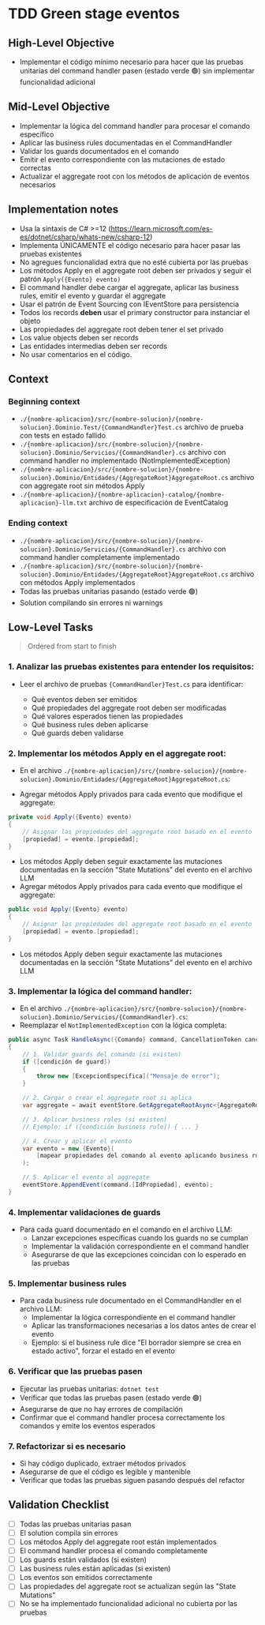 # TDD Green stage eventos

## High-Level Objective

- Implementar el código mínimo necesario para hacer que las pruebas unitarias del command handler pasen (estado verde 🟢) sin implementar funcionalidad adicional

## Mid-Level Objective

- Implementar la lógica del command handler para procesar el comando específico
- Aplicar las business rules documentadas en el CommandHandler
- Validar los guards documentados en el comando
- Emitir el evento correspondiente con las mutaciones de estado correctas
- Actualizar el aggregate root con los métodos de aplicación de eventos necesarios

## Implementation notes

- Usa la sintaxis de C# >=12 (https://learn.microsoft.com/es-es/dotnet/csharp/whats-new/csharp-12)
- Implementa ÚNICAMENTE el código necesario para hacer pasar las pruebas existentes
- No agregues funcionalidad extra que no esté cubierta por las pruebas
- Los métodos Apply en el aggregate root deben ser privados y seguir el patrón `Apply({Evento} evento)`
- El command handler debe cargar el aggregate, aplicar las business rules, emitir el evento y guardar el aggregate
- Usar el patrón de Event Sourcing con IEventStore para persistencia
- Todos los records **deben** usar el primary constructor para instanciar el objeto
- Las propiedades del aggregate root deben tener el set privado
- Los value objects deben ser records
- Las entidades intermedias deben ser records
- No usar comentarios en el código.

## Context

### Beginning context

- `./{nombre-aplicacion}/src/{nombre-solucion}/{nombre-solucion}.Dominio.Test/{CommandHandler}Test.cs` archivo de prueba con tests en estado fallido
- `./{nombre-aplicacion}/src/{nombre-solucion}/{nombre-solucion}.Dominio/Servicios/{CommandHandler}.cs` archivo con command handler no implementado (NotImplementedException)
- `./{nombre-aplicacion}/src/{nombre-solucion}/{nombre-solucion}.Dominio/Entidades/{AggregateRoot}AggregateRoot.cs` archivo con aggregate root sin métodos Apply
- `./{nombre-aplicacion}/{nombre-aplicacion}-catalog/{nombre-aplicacion}-llm.txt` archivo de especificación de EventCatalog

### Ending context

- `./{nombre-aplicacion}/src/{nombre-solucion}/{nombre-solucion}.Dominio/Servicios/{CommandHandler}.cs` archivo con command handler completamente implementado
- `./{nombre-aplicacion}/src/{nombre-solucion}/{nombre-solucion}.Dominio/Entidades/{AggregateRoot}AggregateRoot.cs` archivo con métodos Apply implementados
- Todas las pruebas unitarias pasando (estado verde 🟢)
- Solution compilando sin errores ni warnings

## Low-Level Tasks

> Ordered from start to finish

### 1. Analizar las pruebas existentes para entender los requisitos:

- Leer el archivo de pruebas `{CommandHandler}Test.cs` para identificar:

  - Qué eventos deben ser emitidos
  - Qué propiedades del aggregate root deben ser modificadas
  - Qué valores esperados tienen las propiedades
  - Qué business rules deben aplicarse
  - Qué guards deben validarse

### 2. Implementar los métodos Apply en el aggregate root:

- En el archivo `./{nombre-aplicacion}/src/{nombre-solucion}/{nombre-solucion}.Dominio/Entidades/{AggregateRoot}AggregateRoot.cs`:

- Agregar métodos Apply privados para cada evento que modifique el aggregate:

```c#
private void Apply({Evento} evento)
{
    // Asignar las propiedades del aggregate root basado en el evento
    [propiedad] = evento.[propiedad];
}
```

- Los métodos Apply deben seguir exactamente las mutaciones documentadas en la sección "State Mutations" del evento en el archivo LLM
- Agregar métodos Apply privados para cada evento que modifique el aggregate:

```c#
public void Apply({Evento} evento)
{
    // Asignar las propiedades del aggregate root basado en el evento
    [propiedad] = evento.[propiedad];
}
```

- Los métodos Apply deben seguir exactamente las mutaciones documentadas en la sección "State Mutations" del evento en el archivo LLM

### 3. Implementar la lógica del command handler:

- En el archivo `./{nombre-aplicacion}/src/{nombre-solucion}/{nombre-solucion}.Dominio/Servicios/{CommandHandler}.cs`:
- Reemplazar el `NotImplementedException` con la lógica completa:

```c#
public async Task HandleAsync({Comando} command, CancellationToken cancellationToken)
{
    // 1. Validar guards del comando (si existen)
    if ([condición de guard])
    {
        throw new [ExcepcionEspecifica]("Mensaje de error");
    }

    // 2. Cargar o crear el aggregate root si aplica
    var aggregate = await eventStore.GetAggregateRootAsync<{AggregateRoot}AggregateRoot>(command.[IdPropiedad], cancellationToken);

    // 3. Aplicar business rules (si existen)
    // Ejemplo: if ([condición business rule]) { ... }

    // 4. Crear y aplicar el evento
    var evento = new {Evento}(
        [mapear propiedades del comando al evento aplicando business rules si es necesario]
    );

    // 5. Aplicar el evento al aggregate
    eventStore.AppendEvent(command.[IdPropiedad], evento);
}
```

### 4. Implementar validaciones de guards

- Para cada guard documentado en el comando en el archivo LLM:
  - Lanzar excepciones específicas cuando los guards no se cumplan
  - Implementar la validación correspondiente en el command handler
  - Asegurarse de que las excepciones coincidan con lo esperado en las pruebas

### 5. Implementar business rules

- Para cada business rule documentado en el CommandHandler en el archivo LLM:
  - Implementar la lógica correspondiente en el command handler
  - Aplicar las transformaciones necesarias a los datos antes de crear el evento
  - Ejemplo: si el business rule dice "El borrador siempre se crea en estado activo", forzar el estado en el evento

### 6. Verificar que las pruebas pasen

- Ejecutar las pruebas unitarias: `dotnet test`
- Verificar que todas las pruebas pasen (estado verde 🟢)
- Asegurarse de que no hay errores de compilación
- Confirmar que el command handler procesa correctamente los comandos y emite los eventos esperados

### 7. Refactorizar si es necesario

- Si hay código duplicado, extraer métodos privados
- Asegurarse de que el código es legible y mantenible
- Verificar que todas las pruebas siguen pasando después del refactor

## Validation Checklist

- [ ] Todas las pruebas unitarias pasan
- [ ] El solution compila sin errores
- [ ] Los métodos Apply del aggregate root están implementados
- [ ] El command handler procesa el comando completamente
- [ ] Los guards están validados (si existen)
- [ ] Las business rules están aplicadas (si existen)
- [ ] Los eventos son emitidos correctamente
- [ ] Las propiedades del aggregate root se actualizan según las "State Mutations"
- [ ] No se ha implementado funcionalidad adicional no cubierta por las pruebas